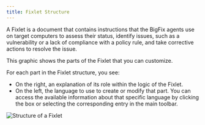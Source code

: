 ```yaml
---
title: Fixlet Structure
---
```


A Fixlet is a document that contains instructions that the BigFix agents use on target computers to assess their status, identify issues, such as a vulnerability or a lack of compliance with a policy rule, and take corrective actions to resolve the issue.

This graphic shows the parts of the Fixlet that you can customize.

For each part in the Fixlet structure, you see:

* On the right, an explanation of its role within the logic of the Fixlet.
* On the left, the language to use to create or modify that part. You can access the available information about that specific language by clicking the box or selecting the corresponding entry in the main toolbar.

![Structure of a Fixlet](/static/img/fixlet-structure.png)
